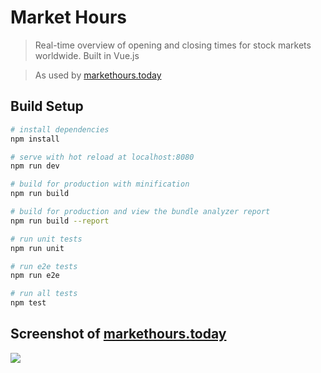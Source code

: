 # Market Hours

> Real-time overview of opening and closing times for stock markets worldwide. Built in Vue.js

> As used by <a href="https://markethours.today">markethours.today</a>

## Build Setup

``` bash
# install dependencies
npm install

# serve with hot reload at localhost:8080
npm run dev

# build for production with minification
npm run build

# build for production and view the bundle analyzer report
npm run build --report

# run unit tests
npm run unit

# run e2e tests
npm run e2e

# run all tests
npm test
```

## Screenshot of <a href="https://markethours.today">markethours.today</a>
<img src="https://raw.githubusercontent.com/tk512/market-hours/master/static/markethours.today-screenshot.png">
